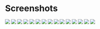 
# Screenshots

![](img/Capture_20240319.PNG)
![](img/Capture_20240319B.PNG)
![](img/Capture_20240319C.PNG)
![](img/Capture_20240319D.PNG)
![](img/Capture_20240319E.PNG)
![](img/Capture_20240319F.PNG)
![](img/Capture_20240319G.PNG)
![](img/Capture_20240319H.PNG)
![](img/Capture_20240319I.PNG)
![](img/Capture_20240319J.PNG)
![](img/Capture_20240319K.PNG)
![](img/Capture_20240319L.PNG)
![](img/Capture_20240319M.PNG)
![](img/Capture_20240319N.PNG)
![](img/Capture_20240319O.PNG)

